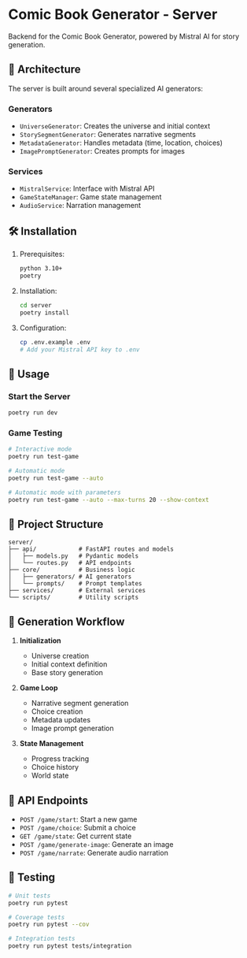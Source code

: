 # Comic Book Generator - Server

Backend for the Comic Book Generator, powered by Mistral AI for story generation.

## 🧠 Architecture

The server is built around several specialized AI generators:

### Generators

- `UniverseGenerator`: Creates the universe and initial context
- `StorySegmentGenerator`: Generates narrative segments
- `MetadataGenerator`: Handles metadata (time, location, choices)
- `ImagePromptGenerator`: Creates prompts for images

### Services

- `MistralService`: Interface with Mistral API
- `GameStateManager`: Game state management
- `AudioService`: Narration management

## 🛠️ Installation

1. Prerequisites:

   ```bash
   python 3.10+
   poetry
   ```

2. Installation:

   ```bash
   cd server
   poetry install
   ```

3. Configuration:
   ```bash
   cp .env.example .env
   # Add your Mistral API key to .env
   ```

## 🚀 Usage

### Start the Server

```bash
poetry run dev
```

### Game Testing

```bash
# Interactive mode
poetry run test-game

# Automatic mode
poetry run test-game --auto

# Automatic mode with parameters
poetry run test-game --auto --max-turns 20 --show-context
```

## 📁 Project Structure

```
server/
├── api/            # FastAPI routes and models
│   ├── models.py   # Pydantic models
│   └── routes.py   # API endpoints
├── core/           # Business logic
│   ├── generators/ # AI generators
│   └── prompts/    # Prompt templates
├── services/       # External services
└── scripts/        # Utility scripts
```

## 🔄 Generation Workflow

1. **Initialization**

   - Universe creation
   - Initial context definition
   - Base story generation

2. **Game Loop**

   - Narrative segment generation
   - Choice creation
   - Metadata updates
   - Image prompt generation

3. **State Management**
   - Progress tracking
   - Choice history
   - World state

## 📝 API Endpoints

- `POST /game/start`: Start a new game
- `POST /game/choice`: Submit a choice
- `GET /game/state`: Get current state
- `POST /game/generate-image`: Generate an image
- `POST /game/narrate`: Generate audio narration

## 🧪 Testing

```bash
# Unit tests
poetry run pytest

# Coverage tests
poetry run pytest --cov

# Integration tests
poetry run pytest tests/integration
```
